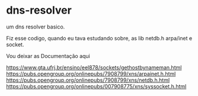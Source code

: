 # dns-resolver
um dns resolver basico.

Fiz esse codigo, quando eu tava estudando sobre, as lib netdb.h arpa/inet e socket.

Vou deixar as Documentação aqui

https://www.gta.ufrj.br/ensino/eel878/sockets/gethostbynameman.html
https://pubs.opengroup.org/onlinepubs/7908799/xns/arpainet.h.html
https://pubs.opengroup.org/onlinepubs/7908799/xns/netdb.h.html
https://pubs.opengroup.org/onlinepubs/007908775/xns/syssocket.h.html
